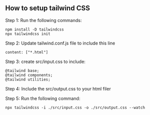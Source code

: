 ## How to setup tailwind CSS

Step 1: Run the following commands:
```
npm install -D tailwindcss
npx tailwindcss init
```

Step 2: Update tailwind.conf.js file to include this line
```
content: ["*.html"]
```

Step 3:  create src/input.css to include:
```
@tailwind base;
@tailwind components;
@tailwind utilities;
```

Step 4: Include the src/output.css to your html filer

Step 5: Run the following command:
```
npx tailwindcss -i ./src/input.css -o ./src/output.css --watch
```
